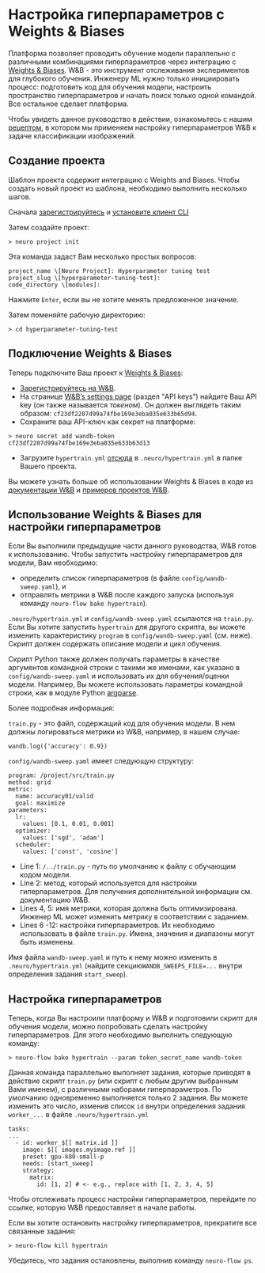 # Настройка гиперпараметров с Weights & Biases

Платформа позволяет проводить обучение модели параллельно с различными комбинациями гиперпараметров через интеграцию с [Weights & Biases](https://www.wandb.com/). W&B - это инструмент отслеживания экспериментов для глубокого обучения. Инженеру ML нужно только инициировать процесс: подготовить код для обучения модели, настроить пространство гиперпараметров и начать поиск только одной командой. Все остальное сделает платформа.

Чтобы увидеть данное руководство в действии, ознакомьтесь с нашим [рецептом](https://github.com/neuromation/ml-recipe-hyperparam-wandb), в котором мы применяем настройку гиперпараметров W&B к задаче классификации изображений.

## Создание проекта

Шаблон проекта содержит интеграцию с Weights and Biases. Чтобы создать новый проект из шаблона, необходимо выполнить несколько шагов.

Сначала [зарегистрируйтесь](https://neu.ro/) и [установите клиент CLI](https://docs.neu.ro/getting-started#installing-cli)

Затем создайте проект:

```text
> neuro project init
```

Эта команда задаст Вам несколько простых вопросов:

```text
project_name \[Neuro Project]: Hyperparameter tuning test
project_slug \[hyperparameter-tuning-test]:
code_directory \[modules]:
```

Нажмите `Enter`, если вы не хотите менять предложенное значение.

Затем поменяйте рабочую директорию:

```text
> cd hyperparameter-tuning-test
```

## Подключение Weights & Biases

Теперь подключите Ваш проект к [Weights & Biases](https://www.wandb.com/):

* [Зарегистрируйтесь на W&B](https://app.wandb.ai/login?signup=true).
* На странице [W&B’s settings page](https://app.wandb.ai/settings) \(раздел “API keys”\) найдите Ваш API key \(он также называется _токеном_\). Он должен выглядеть таким образом: `cf23df2207d99a74fbe169e3eba035e633b65d94`.
* Сохраните ваш API-ключ как секрет на платформе:

```text
> neuro secret add wandb-token cf23df2207d99a74fbe169e3eba035e633b63d13
```

* Загрузите `hypertrain.yml` [отсюда](https://github.com/neuro-inc/ml-recipe-hyperparam-wandb/blob/master/.neuro/hypertrain.yml) в `.neuro/hypertrain.yml` в папке Вашего проекта.

Вы можете узнать больше об использовании Weights & Biases в коде из [документации W&B](https://docs.wandb.com/library/api/examples) и [примеров проектов ](https://github.com/wandb/examples)[W](https://github.com/wandb/examples)[&B](https://github.com/wandb/examples).

## Использование Weights & Biases для настройки гиперпараметров

Если Вы выполнили предыдущие части данного руководства, W&B готов к использованию. Чтобы запустить настройку гиперпараметров для модели, Вам необходимо:

* определить список гиперпараметров \(в файле `config/wandb-sweep.yaml`\), и
* отправлять метрики в W&B после каждого запуска \(используя команду `neuro-flow bake hypertrain`\).

`.neuro/hypertrain.yml` и `config/wandb-sweep.yaml` ссылаются на `train.py`. Если Вы хотите запустить `hypertrain` для другого скрипта, вы можете изменить характеристику `program` в `config/wandb-sweep.yaml` \(см. ниже\). Скрипт должен содержать описание модели и цикл обучения.

Скрипт Python также должен получать параметры в качестве аргументов командной строки с такими же именами, как указано в `config/wandb-sweep.yaml` и использовать их для обучения/оценки модели. Например, Вы можете использовать параметры командной строки, как в модуле Python [argparse](https://docs.python.org/3/library/argparse.html).

Более подробная информация:

`train.py` - это файл, содержащий код для обучения модели. В нем должны логироваться метрики из W&B, например, в нашем случае:

```text
wandb.log({'accuracy': 0.9})
```

`config/wandb-sweep.yaml` имеет следующую структуру:

```text
program: /project/src/train.py
method: grid
metric:
  name: accuracy01/valid
  goal: maximize
parameters:
  lr:
    values: [0.1, 0.01, 0.001]
  optimizer:
    values: ['sgd', 'adam']
  scheduler:
    values: ['const', 'cosine']
```

* Line 1: `/../train.py` - путь по умолчанию к файлу с обучающим кодом модели.
* Line 2: метод, который используется для настройки гиперпараметров. Для получения дополнительной информации см. документацию W&B.
* Lines 4, 5: имя метрики, которая должна быть оптимизирована. Инженер ML может изменить метрику в соответствии с заданием.
* Lines 6 -12: настройки гиперпараметров. Их необходимо использовать в файле `train.py`. Имена, значения и диапазоны могут быть изменены.

Имя файла `wandb-sweep.yaml` и путь к нему можно изменить в `.neuro/hypertrain.yml` \(найдите секцию`WANDB_SWEEPS_FILE=...` внутри определения задания `start_sweep`\).

## Настройка гиперпараметров

Теперь, когда Вы настроили платформу и W&B и подготовили скрипт для обучения модели, можно попробовать сделать настройку гиперпараметров. Для этого необходимо выполнить следующую команду:

```text
> neuro-flow bake hypertrain --param token_secret_name wandb-token
```

Данная команда параллельно выполняет задания, которые приводят в действие скрипт `train.py` \(или скрипт с любым другим выбранным Вами именем\), с различными наборами гиперпараметров. По умолчанию одновременно выполняется только 2 задания. Вы можете изменить это число, изменив список `id` внутри определения задания `worker_...` в файле `.neuro/hypertrain.yml`

```text
tasks:
...
  - id: worker_$[[ matrix.id ]]
    image: $[[ images.myimage.ref ]]
    preset: gpu-k80-small-p
    needs: [start_sweep]
    strategy:
      matrix:
        id: [1, 2] # <- e.g., replace with [1, 2, 3, 4, 5]
```

Чтобы отслеживать процесс настройки гиперпараметров, перейдите по ссылке, которую W&B предоставляет в начале работы.

Если вы хотите остановить настройку гиперпараметров, прекратите все связанные задания:

```text
> neuro-flow kill hypertrain
```

Убедитесь, что задания остановлены, выполнив команду `neuro-flow ps`.

